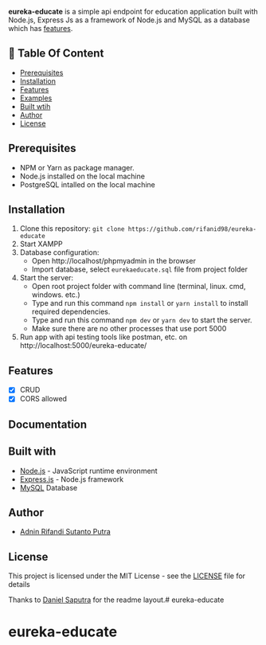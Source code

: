 **eureka-educate** is a simple api endpoint for education application built with Node.js, Express Js as a framework of Node.js and MySQL as a database which has [features](#features).

## :memo: Table Of Content

-   [Prerequisites](#prerequisites)
-   [Installation](#installation)
-   [Features](#features)
-   [Examples](#examples)
-   [Built wtih](#features)
-   [Author](#author)
-   [License](#license)

## Prerequisites

-   NPM or Yarn as package manager.
-   Node.js installed on the local machine
-   PostgreSQL intalled on the local machine

## Installation

1. Clone this repository:
   `git clone https://github.com/rifanid98/eureka-educate`
2. Start XAMPP
3. Database configuration:
    - Open http://localhost/phpmyadmin in the browser
    - Import database, select `eurekaeducate.sql` file from project folder
4. Start the server:
    - Open root project folder with command line (terminal, linux. cmd, windows. etc.)
    - Type and run this command `npm install` or `yarn install` to install required dependencies.
    - Type and run this command `npm dev` or `yarn dev` to start the server.
    - Make sure there are no other processes that use port 5000
5. Run app with api testing tools like postman, etc. on http://localhost:5000/eureka-educate/

## Features

-   [x] CRUD
-   [x] CORS allowed

## Documentation

<!-- [How to use](https://github.com/rifanid98/eureka-educate/blob/master/docs.md) -->

## Built with

-   [Node.js](http://nodejs.org/) - JavaScript runtime environment
-   [Express.js](https://expressjs.com/) - Node.js framework
-   [MySQL](https://www.mysql.com/) Database

## Author

-   [Adnin Rifandi Sutanto Putra](https://www.linkedin.com/in/adnin-rifandi/)

## License

This project is licensed under the MIT License - see the [LICENSE](https://github.com/rifanid98/eureka-educate/blob/master/LICENSE) file for details

Thanks to [Daniel Saputra](https://www.linkedin.com/in/danielwetan/) for the readme layout.# eureka-educate
# eureka-educate
